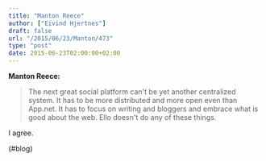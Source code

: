 ```yaml
---
title: "Manton Reece"
author: ["Eivind Hjertnes"]
draft: false
url: "/2015/06/23/Manton/473"
type: "post"
date: 2015-06-23T02:00:00+02:00
---
```


**Manton Reece:**

> The next great social platform can't be yet another centralized
> system. It has to be more distributed and more open even than App.net.
> It has to focus on writing and bloggers and embrace what is good about
> the web. Ello doesn't do any of these things.

I agree.

(#blog)

